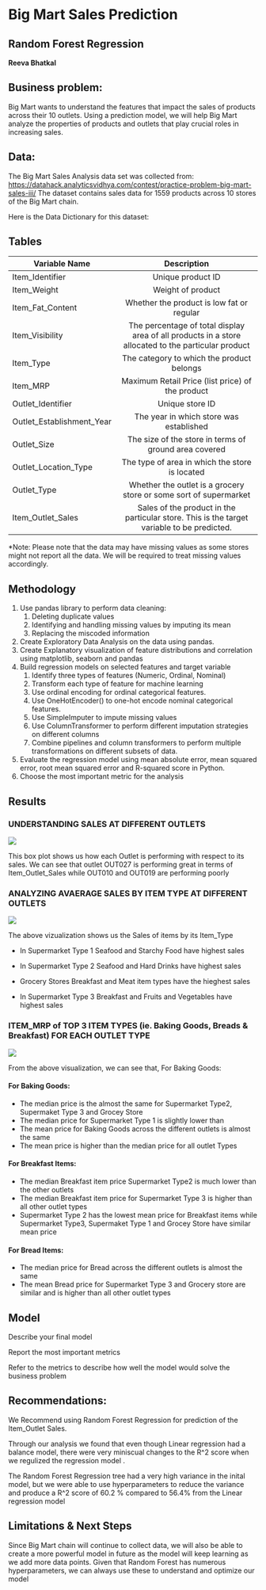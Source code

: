 # Big Mart Sales Prediction
## Random Forest Regression 

**Reeva Bhatkal** 

## Business problem:

Big Mart wants to understand the features that impact the sales of products across their 10 outlets. Using a prediction model, we will help Big Mart analyze the properties of products and outlets that play crucial roles in increasing sales. 


## Data:
The Big Mart Sales Analysis data set was collected from:
https://datahack.analyticsvidhya.com/contest/practice-problem-big-mart-sales-iii/
The dataset contains sales data for 1559 products across 10 stores of the Big Mart chain. 

Here is the Data Dictionary for this dataset:

## Tables

| Variable Name               | Description |
| ----------------------------|:-------------:|
| Item_Identifier             | Unique product ID     |
| Item_Weight                 | Weight of product     |
| Item_Fat_Content            | Whether the product is low fat or regular   |
| Item_Visibility             | The percentage of total display area of all products in a store allocated to the particular product     |
| Item_Type                   | The category to which the product belongs    |
| Item_MRP                    | Maximum Retail Price (list price) of the product     |
| Outlet_Identifier           | Unique store ID     |
| Outlet_Establishment_Year   | The year in which store was established     |
| Outlet_Size                 | The size of the store in terms of ground area covered     |
| Outlet_Location_Type        | The type of area in which the store is located     |
| Outlet_Type                 | Whether the outlet is a grocery store or some sort of supermarket     |
| Item_Outlet_Sales           | Sales of the product in the particular store. This is the target variable to be predicted.  |




*Note:  Please note that the data may have missing values as some stores might not report all the data. We will be required to treat missing values accordingly.

## Methodology
1. Use pandas library to perform data cleaning: 
    1. Deleting duplicate values
    1. Identifying and handling missing values by imputing its mean
    1. Replacing the miscoded information 
2. Create Exploratory Data Analysis on the data using pandas.
3. Create Explanatory visualization of feature distributions and correlation using matplotlib, seaborn and pandas
4. Build regression models on selected features and target variable  
    1. Identify three types of features (Numeric, Ordinal, Nominal)
    1. Transform each type of feature for machine learning
    1. Use ordinal encoding for ordinal categorical features.
    1. Use OneHotEncoder() to one-hot encode nominal categorical features.
    1. Use SimpleImputer to impute missing values 
    1. Use ColumnTransformer to perform different imputation strategies on different columns
    1. Combine pipelines and column transformers to perform multiple transformations on different subsets of data.
5. Evaluate the regression model using mean absolute error, mean squared error, root mean squared error and R-squared score in Python.
6. Choose the most important metric for the analysis


## Results


### UNDERSTANDING SALES AT DIFFERENT OUTLETS


<img src ="Images/Sales by Outlet.png">

This box plot shows us how each Outlet is performing with respect to its sales. We can see that outlet OUT027 is performing great in terms of Item_Outlet_Sales while OUT010 and OUT019 are performing poorly

### ANALYZING AVAERAGE SALES BY ITEM TYPE AT DIFFERENT OUTLETS 

<img src ="Images/Avg Sales by Item Type.png">

The above vizualization shows us the Sales of items by its Item_Type

* In Supermarket Type 1 Seafood and Starchy Food have highest sales

* In Supermarket Type 2 Seafood and Hard Drinks have highest sales

* Grocery Stores Breakfast and Meat item types have the hieghest sales

* In Supermarket Type 3 Breakfast and Fruits and Vegetables have highest sales

### ITEM_MRP of TOP 3 ITEM TYPES (ie. Baking Goods, Breads & Breakfast) FOR EACH OUTLET TYPE
<img src ="Images/MRP at Outlet.png">

From the above visualization, we can see that, For Baking Goods:

#### For Baking Goods:
   * The median price is the almost the same for Supermarket Type2, Supermaket Type 3 and Grocey Store
   * The median price for Supermarket Type 1 is slightly lower than
   * The mean price for Baking Goods across the different outlets is almost the same
   * The mean price is higher than the median price for all outlet Types
#### For Breakfast Items:
   * The median Breakfast item price Supermarket Type2 is much lower than the other outlets
   * The median Breakfast item price for Supermarket Type 3 is higher than all other outlet types
   * Supermarket Type 2 has the lowest mean price for Breakfast items while Supermarket Type3, Supermaket Type 1 and Grocey Store have similar mean price
#### For Bread Items:
   * The median price for Bread across the different outlets is almost the same
   * The mean Bread price for Supermarket Type 3 and Grocery store are similar and is higher than all other outlet types

## Model

Describe your final model

Report the most important metrics

Refer to the metrics to describe how well the model would solve the business problem

## Recommendations:

We Recommend using Random Forest Regression for prediction of the Item_Outlet Sales. 

Through our analysis we found that even though Linear regression had a balance model, there were very miniscual changes to the R^2 score when we regulized the regression model . 

The Random Forest Regression tree had a very high variance in the inital model, but we were able to use hyperparameters to reduce the variance and produce a R^2 score of 60.2 % compared to 56.4% from the Linear regression model 


## Limitations & Next Steps

Since Big Mart chain will continue to collect data, we will also be able to create a more powerful model in future as the model will keep learning as we add more data points. Given that Random Forest has numerous hyperparameters, we can always use these to understand and optimize our model  



